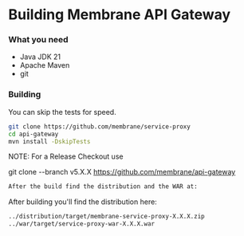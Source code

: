 # Building Membrane API Gateway

### What you need
* Java JDK 21
* Apache Maven
* git

### Building

You can skip the tests for speed.

```sh
git clone https://github.com/membrane/service-proxy
cd api-gateway
mvn install -DskipTests
```

NOTE: For a Release Checkout use

git clone --branch v5.X.X https://github.com/membrane/api-gateway

```sh
After the build find the distribution and the WAR at:
```

After building you'll find the distribution here:

```sh
../distribution/target/membrane-service-proxy-X.X.X.zip
../war/target/service-proxy-war-X.X.X.war
```